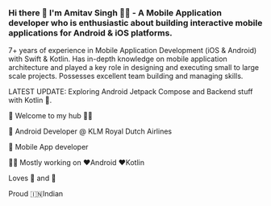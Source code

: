 ### Hi there 👋 I'm Amitav Singh 🙋‍♂️  - A Mobile Application developer who is enthusiastic about building interactive mobile applications for Android & iOS platforms.

7+ years of experience in Mobile Application
Development (iOS & Android) with Swift & Kotlin.
Has in-depth knowledge on mobile application
architecture and played a key role in designing and
executing small to large scale projects.
Possesses excellent team building and managing skills.


LATEST UPDATE: Exploring Android Jetpack Compose and Backend stuff with Kotlin 🥽.

🎍 Welcome to my hub 👨‍💻 

💼 Android Developer @ KLM Royal Dutch Airlines

📱 Mobile App developer

👨‍💻 Mostly working on ❤️Android ❤️Kotlin

Loves 🎵 and 🎹

Proud 🇮🇳Indian



